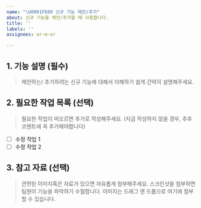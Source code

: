 ```yaml
---
name: "\U0001F680 신규 기능 제안/추가"
about: 신규 기능을 제안/추가할 때 사용합니다.
title: ''
labels: ''
assignees: or-m-or

---
```


## 1. 기능 설명 (필수)
> 제안하는/ 추가하려는 신규 기능에 대해서 이해하기 쉽게 간략히 설명해주세요.

## 2. 필요한 작업 목록 (선택)
> 필요한 작업이 떠오르면 추가로 작성해주세요. (지금 작성하지 않을 경우, 추후 코멘트에 꼭 추가해야합니다)
- [ ] 수정 작업 1
- [ ] 수정 작업 2

## 3. 참고 자료 (선택)
> 관련된 이미지혹은 자료가 있으면 자유롭게 첨부해주세요. 
> 스크린샷을 첨부하면 팀원이 기능을 파악하기 수월합니다.
> 이미지는 드래그 앤 드롭으로 여기에 첨부할 수 있습니다.
